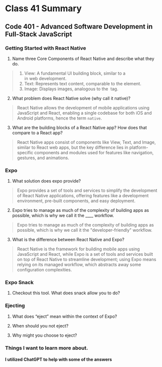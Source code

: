 # Class 41 Summary
## Code 401 - Advanced Software Development in Full-Stack JavaScript

### Getting Started with React Native
1. Name three Core Components of React Native and describe what they do.
> 1. View: A fundamental UI building block, similar to a <div> in web development.
> 2. Text: Represents text content, comparable to the <span> element.
> 3. Image: Displays images, analogous to the <img> tag.
2. What problem does React Native solve (why call it native)?
> React Native allows the development of mobile applications using JavaScript and React, enabling a single codebase for both iOS and Android platforms, hence the term `native`.
3. What are the building blocks of a React Native app? How does that compare to a React app?
> React Native apps consist of components like View, Text, and Image, similar to React web apps, but the key difference lies in platform-specific components and modules used for features like navigation, gestures, and animations.

### Expo
1. What solution does expo provide?
> Expo provides a set of tools and services to simplify the development of React Native applications, offering features like a development environment, pre-built components, and easy deployment.
2. Expo tries to manage as much of the complexity of building apps as possible, which is why we call it the ____ workflow.
> Expo tries to manage as much of the complexity of building apps as possible, which is why we call it the "developer-friendly" workflow.
3. What is the difference between React Native and Expo?
> React Native is the framework for building mobile apps using JavaScript and React, while Expo is a set of tools and services built on top of React Native to streamline development; using Expo means relying on its managed workflow, which abstracts away some configuration complexities.

### Expo Snack
1. Checkout this tool. What does snack allow you to do?
> 

### Ejecting
1. What does “eject” mean within the context of Expo?
> 
2. When should you not eject?
> 
3. Why might you choose to eject?
> 

### Things I want to learn more about.

#### I utilized ChatGPT to help with some of the answers